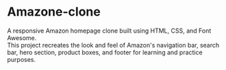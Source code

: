 # Amazone-clone<br>
A responsive Amazon homepage clone built using HTML, CSS, and Font Awesome. <br>This project recreates the look and feel of Amazon's navigation bar, search bar, hero section, product boxes, and footer for learning and practice purposes.
